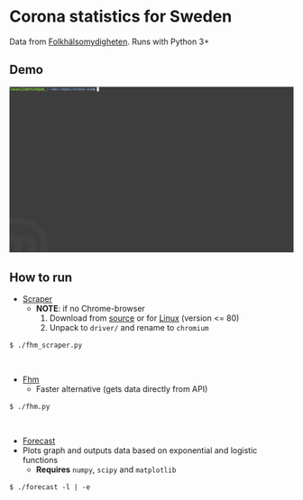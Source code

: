 # Corona statistics for Sweden
Data from [Folkhälsomydigheten](https://www.folkhalsomyndigheten.se/smittskydd-beredskap/utbrott/aktuella-utbrott/covid-19/aktuellt-epidemiologiskt-lage/). Runs with Python 3+


## Demo
<img src="demo.gif" width="800">


## How to run
 - [Scraper](fhm_scraper.py) 
   - **NOTE**: if no Chrome-browser
       1. Download from [source](https://raw.githubusercontent.com/Bugazelle/chromium-all-old-stable-versions/master/chromium.stable.json) or for [Linux](https://www.googleapis.com/download/storage/v1/b/chromium-browser-snapshots/o/Linux_x64%2F722276%2Fchrome-linux.zip?generation=1575588380806233&alt=media) (version <= 80)
       2. Unpack to `driver/` and rename to `chromium` 
```
$ ./fhm_scraper.py
```

</br>

 - [Fhm](fhm.py)
   - Faster alternative (gets data directly from API)
```
$ ./fhm.py
```

</br>

 - [Forecast](forecast.py) 
 - Plots graph and outputs data based on exponential and logistic functions
   - **Requires** `numpy`, `scipy` and `matplotlib`
```
$ ./forecast -l | -e
```
